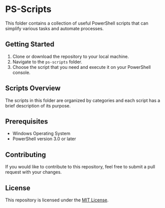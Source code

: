 # PS-Scripts

This folder contains a collection of useful PowerShell scripts that can simplify various tasks and automate processes.

## Getting Started

1.  Clone or download the repository to your local machine.
2.  Navigate to the `ps-scripts` folder.
3.  Choose the script that you need and execute it on your PowerShell console.

## Scripts Overview

The scripts in this folder are organized by categories and each script has a brief description of its purpose.

## Prerequisites

-   Windows Operating System
-   PowerShell version 3.0 or later

## Contributing

If you would like to contribute to this repository, feel free to submit a pull request with your changes.

## License

This repository is licensed under the [MIT License](https://chat.openai.com/LICENSE).

